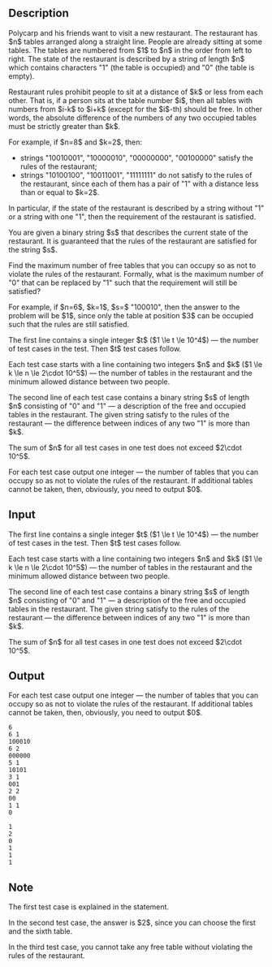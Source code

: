 ## Description

<div><p>Polycarp and his friends want to visit a new restaurant. The restaurant has $n$ tables arranged along a straight line. People are already sitting at some tables. The tables are numbered from $1$ to $n$ in the order from left to right. The state of the restaurant is described by a string of length $n$ which contains characters "<span class="tex-font-style-tt">1</span>" (the table is occupied) and "<span class="tex-font-style-tt">0</span>" (the table is empty).</p><p>Restaurant rules prohibit people to sit at a distance of $k$ or less from each other. That is, if a person sits at the table number $i$, then all tables with numbers from $i-k$ to $i+k$ (except for the $i$-th) should be free. In other words, the absolute difference of the numbers of any two occupied tables must be strictly greater than $k$.</p><p>For example, if $n=8$ and $k=2$, then:</p><ul> <li> strings "<span class="tex-font-style-tt">10010001</span>", "<span class="tex-font-style-tt">10000010</span>", "<span class="tex-font-style-tt">00000000</span>", "<span class="tex-font-style-tt">00100000</span>" satisfy the rules of the restaurant; </li><li> strings "<span class="tex-font-style-tt">10100100</span>", "<span class="tex-font-style-tt">10011001</span>", "<span class="tex-font-style-tt">11111111</span>" do not satisfy to the rules of the restaurant, since each of them has a pair of "<span class="tex-font-style-tt">1</span>" with a distance less than or equal to $k=2$. </li></ul><p>In particular, if the state of the restaurant is described by a string without "<span class="tex-font-style-tt">1</span>" or a string with one "<span class="tex-font-style-tt">1</span>", then the requirement of the restaurant is satisfied.</p><p>You are given a binary string $s$ that describes the current state of the restaurant. It is guaranteed that the rules of the restaurant are satisfied for the string $s$.</p><p>Find the maximum number of free tables that you can occupy so as not to violate the rules of the restaurant. Formally, what is the maximum number of "<span class="tex-font-style-tt">0</span>" that can be replaced by "<span class="tex-font-style-tt">1</span>" such that the requirement will still be satisfied?</p><p>For example, if $n=6$, $k=1$, $s=$&nbsp;"<span class="tex-font-style-tt">100010</span>", then the answer to the problem will be $1$, since only the table at position $3$ can be occupied such that the rules are still satisfied.</p></div><div class="input-specification"><p>The first line contains a single integer $t$ ($1 \le t \le 10^4$)&nbsp;— the number of test cases in the test. Then $t$ test cases follow.</p><p>Each test case starts with a line containing two integers $n$ and $k$ ($1 \le k \le n \le 2\cdot 10^5$)&nbsp;— the number of tables in the restaurant and the minimum allowed distance between two people.</p><p>The second line of each test case contains a binary string $s$ of length $n$ consisting of "<span class="tex-font-style-tt">0</span>" and "<span class="tex-font-style-tt">1</span>"&nbsp;— a description of the free and occupied tables in the restaurant. The given string satisfy to the rules of the restaurant&nbsp;— the difference between indices of any two "<span class="tex-font-style-tt">1</span>" is more than $k$.</p><p>The sum of $n$ for all test cases in one test does not exceed $2\cdot 10^5$.</p></div><div class="output-specification"><p>For each test case output one integer&nbsp;— the number of tables that you can occupy so as not to violate the rules of the restaurant. If additional tables cannot be taken, then, obviously, you need to output $0$.</p></div>

## Input

<p>The first line contains a single integer $t$ ($1 \le t \le 10^4$)&nbsp;— the number of test cases in the test. Then $t$ test cases follow.</p><p>Each test case starts with a line containing two integers $n$ and $k$ ($1 \le k \le n \le 2\cdot 10^5$)&nbsp;— the number of tables in the restaurant and the minimum allowed distance between two people.</p><p>The second line of each test case contains a binary string $s$ of length $n$ consisting of "<span class="tex-font-style-tt">0</span>" and "<span class="tex-font-style-tt">1</span>"&nbsp;— a description of the free and occupied tables in the restaurant. The given string satisfy to the rules of the restaurant&nbsp;— the difference between indices of any two "<span class="tex-font-style-tt">1</span>" is more than $k$.</p><p>The sum of $n$ for all test cases in one test does not exceed $2\cdot 10^5$.</p>

## Output

<p>For each test case output one integer&nbsp;— the number of tables that you can occupy so as not to violate the rules of the restaurant. If additional tables cannot be taken, then, obviously, you need to output $0$.</p>





```input1
6
6 1
100010
6 2
000000
5 1
10101
3 1
001
2 2
00
1 1
0
```




```output1
1
2
0
1
1
1
```



## Note

<p>The first test case is explained in the statement.</p><p>In the second test case, the answer is $2$, since you can choose the first and the sixth table.</p><p>In the third test case, you cannot take any free table without violating the rules of the restaurant.</p>
